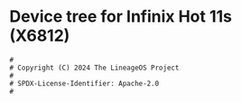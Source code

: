 # Device tree for Infinix Hot 11s (X6812)

```
#
# Copyright (C) 2024 The LineageOS Project
#
# SPDX-License-Identifier: Apache-2.0
#
```
